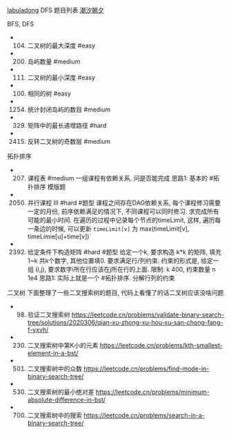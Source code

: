 
[labuladong](https://labuladong.gitee.io/algo/di-yi-zhan-da78c/shou-ba-sh-03a72/)
DFS 题目列表 [潮汐朝夕](https://chengzhaoxi.xyz/18482.html)


BFS, DFS

- 0104. 二叉树的最大深度 #easy
- 0200. 岛屿数量 #medium
- 0111. 二叉树的最小深度 #easy
- 0100. 相同的树 #easy
- 1254. 统计封闭岛屿的数目 #medium 
- 0329. 矩阵中的最长递增路径 #hard
- 2415. 反转二叉树的奇数层 #medium

拓扑排序

- 0207. 课程表 #medium 一组课程有依赖关系, 问是否能完成
    思路1: 基本的 #拓扑排序 模版题
- 2050. 并行课程 III #hard #题型
    课程之间存在DAG依赖关系, 每个课程修习需要一定的月份, 前序依赖满足的情况下, 不同课程可以同时修习. 求完成所有可能的最小时间.
    在遍历的过程中记录每个节点的timeLimit, 这样, 遍历每一条边的时候, 可以更新 `timeLimit[v]` 为 max(timeLimit[v], timeLimie[u]+time[v])`

- 2392. 给定条件下构造矩阵 #hard #题型
    给定一个k, 要求构造 k*k 的矩阵, 填充 1~k 共k个数字, 其他位置填0. 要求满足行/列约束. 约束的形式是, 给定一组 (i,j), 要求数字i所在行应该在j所在行的上面. 限制: k 400, 约束数量 n 1e4
    思路1: 实际上就是一个 #拓扑排序. 分解行列的约束

二叉树
下面整理了一些二叉搜索树的题目, 代码上看懂了的话二叉树应该没啥问题

- 0098. 验证二叉搜索树 <https://leetcode.cn/problems/validate-binary-search-tree/solutions/2020306/qian-xu-zhong-xu-hou-xu-san-chong-fang-f-yxvh/>
- 0230. 二叉搜索树中第K小的元素 <https://leetcode.cn/problems/kth-smallest-element-in-a-bst/>
- 0501. 二叉搜索树中的众数 <https://leetcode.cn/problems/find-mode-in-binary-search-tree/>
- 0530. 二叉搜索树的最小绝对差 <https://leetcode.cn/problems/minimum-absolute-difference-in-bst/>
- 0700. 二叉搜索树中的搜索 <https://leetcode.cn/problems/search-in-a-binary-search-tree/>

